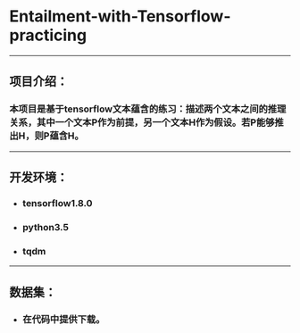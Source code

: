 # Entailment-with-Tensorflow-practicing
---
## 项目介绍：
### 本项目是基于tensorflow文本蕴含的练习：描述两个文本之间的推理关系，其中一个文本P作为前提，另一个文本H作为假设。若P能够推出H，则P蕴含H。

---
## 开发环境：
- ### tensorflow1.8.0
- ### python3.5
- ### tqdm

---
## 数据集：
- ### 在代码中提供下载。
